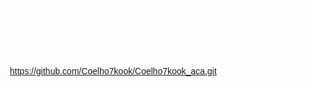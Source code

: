 # Coelho7kook_aca
echo "# Coelho7kook_aca" >> README.md
git init
git add README.md
git commit -m "first commit"
git branch -M main
git remote add origin https://github.com/Coelho7kook/Coelho7kook_aca.git
git push -u origin main

<!DOCTYPE html>
<html lang="pt">
<head>
    <meta charset="UTF-8">
    <meta name="viewport" content="width=device-width, initial-scale=1.0">
    <title>Texto com Tradução de Idiomas e Música</title>
    <style>
        body {
            margin: 0;
            padding: 0;
            background: url('https://truth.bahamut.com.tw/artwork/202210/c4b979ce2108d38e2e4a015fe8763082.GIF?w=1000') no-repeat center center fixed;
            background-size: cover;
            color: white;
            font-family: Arial, Helvetica, sans-serif;
            text-align: center;
            display: flex;
            flex-direction: column;
            justify-content: center;
            height: 100vh;
            overflow: hidden;
        }

        .text-content {
            max-width: 600px;
            margin: 0 auto;
            padding: 20px;
            background-color: rgba(0, 0, 0, 0.6);
            border-radius: 10px;
            display: none; /* Oculta o texto inicialmente */
        }

        audio {
            display: none;
        }

        .button-play {
            background-color: #ffb3d9; /* Rosa Claro Fofo */
            color: white;
            font-size: 20px;
            padding: 15px 30px;
            border: none;
            border-radius: 5px;
            cursor: pointer;
            margin-top: 20px;
        }

        .button-play:hover {
            background-color: #ff69b4; /* Rosa mais intenso */
        }

        .button-language {
            margin: 5px;
            padding: 10px 15px;
            cursor: pointer;
            border-radius: 5px;
            color: white;
            background-color: #6a1b9a; /* Cores distintas para cada idioma */
            font-size: 14px;
            text-transform: uppercase;
        }

        .button-language:hover {
            background-color: #4a148c;
        }
    </style>
</head>
<body>
    <audio id="audio-player" autoplay loop>
        <!-- Áudio será carregado aleatoriamente -->
    </audio>

    <div class="text-content" id="text-content-pt">
        <p>Para Minha Amiga,  
        Mesmo quando o mundo parece pesado, quero que saibas que não estás sozinha. O caminho pode ser difícil, e as sombras podem parecer mais profundas, mas a tua força é maior do que imaginas.</p>

        <p>Assim como Miquella enfrenta suas batalhas, tu também és forte o suficiente para atravessar qualquer tempestade. Os momentos de dor são passageiros, e mesmo nos dias mais sombrios, há luz esperando para brilhar novamente.</p>

        <p>Não deixe que a tristeza te domine, pois cada lágrima é um passo para o reencontro com tua paz interior. A vida, com suas incertezas, nos desafia, mas cada desafio nos ensina a valorizar ainda mais as pequenas coisas que trazem alegria.</p>

        <p>Acredite em ti mesma, mesmo quando as palavras parecem falhar e o silêncio tenta preencher o vazio. Estamos todos conectados por sentimentos genuínos, e tua existência é um presente único.</p>

        <p>Por isso, não temas seguir em frente, pois há sempre uma mão estendida, uma palavra de carinho, e um coração que sente profundamente a tua dor. Você é forte. Você é amada.</p>
    </div>

    <div class="text-content" id="text-content-en">
        <p>To My Friend,  
        Even when the world seems heavy, I want you to know you're not alone. The path might be difficult, and the shadows may seem deeper, but your strength is greater than you realize.</p>

        <p>Just like Miquella faces her battles, you are strong enough to overcome any storm. The moments of pain are fleeting, and even in the darkest days, there is light waiting to shine again.</p>

        <p>Don't let sadness consume you, for every tear is a step towards reconnecting with your inner peace. Life, with its uncertainties, challenges us, but each challenge teaches us to cherish the little things that bring joy.</p>

        <p>Believe in yourself, even when words seem to fail and silence tries to fill the void. We are all connected by genuine feelings, and your existence is a unique gift.</p>

        <p>So, don't fear moving forward, as there is always a helping hand, a kind word, and a heart that deeply feels your pain. You are strong. You are loved.</p>
    </div>

    <div class="text-content" id="text-content-ja">
        <p>私の友へ、世界が重く感じられるときでも、あなたがひとりではないことを知ってほしい。道は難しいかもしれませんし、影がより深く感じられるかもしれませんが、あなたの強さは想像以上です。</p>

        <p>ミケラが直面する戦いのように、あなたもあらゆる嵐を乗り越える力があります。痛みの瞬間は一時的であり、最も暗い日々でも再び輝き始める光が待っています。</p>

        <p>悲しみがあなたを支配させてはならない、それぞれの涙はあなたの内なる平和に再接続するための一歩です。人生は不確実であり、それに挑戦しますが、各挑戦はさらに多くの楽しさをもたらす小さなことに価値を見出させます。</p>

        <p>自分自身を信じてください、言葉が失敗するようなときでも、沈黙が空白を埋めようとするときでも。私たちは真の感情でつながっていますし、あなたの存在は唯一の贈り物です。</p>

        <p>だから、前進することを恐れないでください、いつでも助けの手があり、親切な言葉があり、あなたの痛みに深く寄り添う心があります。あなたは強い。あなたは愛されています。</p>
    </div>

    <div class="text-content" id="text-content-ru">
        <p>Для моего друга, Даже когда мир кажется тяжелым, я хочу, чтобы ты знал, что ты не один. Пути могут быть трудными, и тени могут казаться глубже, но твоя сила гораздо больше, чем ты думаешь.</p>

        <p>Как Микелла сталкивается с её сражениями, ты также силен, чтобы преодолеть любую бурю. Моменты боли мимолетны, и даже в самых темных днях есть свет, который снова засияет.</p>

        <p>Не позволяй грусти поглотить тебя, потому что каждая слеза — это шаг к возвращению к своему внутреннему покою. Жизнь с её неопределенностями ставит перед нами вызовы, но каждый вызов учит нас ценить маленькие вещи, которые приносят радость.</p>

        <p>Верь в себя, даже когда слова кажутся недостаточными, и тишина пытается заполнить пустоту. Мы все связаны искренними чувствами, и твоё существование — это уникальный дар.</p>

        <p>Поэтому не бойся идти вперёд, потому что всегда есть протянутая рука, доброе слово и сердце, которое глубоко ощущает твою боль. Ты силён. Ты любим.</p>
    </div>

    <button class="button-play" onclick="toggleText('pt')">Português</button>
    <button class="button-play" onclick="toggleText('en')">Inglês</button>
    <button class="button-play" onclick="toggleText('ja')">Japonês</button>
    <button class="button-play" onclick="toggleText('ru')">Russo</button>

    <script>
        const audioLinks = [
            "https://www.youtube.com/watch?v=s7RRgF5Ve_E",  // Exemplo de link de áudio
            "https://www.youtube.com/watch?v=InkKkTcw9_A",
            "https://www.youtube.com/watch?v=v9l52KilyLU",
            "https://www.youtube.com/watch?v=8FuRsZ7U4BU",
            "https://www.youtube.com/watch?v=AvaLLgG8yaE"
        ];

        function playRandomAudio() {
            const audioPlayer = document.getElementById('audio-player');
            const randomAudio = audioLinks[Math.floor(Math.random() * audioLinks.length)];
            audioPlayer.src = randomAudio;
            audioPlayer.play(); // Toca o áudio aleatoriamente
        }

        function toggleText(lang) {
            // Esconde todos os textos
            const allTexts = document.querySelectorAll('.text-content');
            allTexts.forEach(text => text.style.display = 'none');
            
            // Exibe o texto correspondente ao idioma
            const textContent = document.getElementById('text-content-' + lang);
            textContent.style.display = 'block';

            // Toca um áudio aleatório ao clicar
            playRandomAudio();
        }
    </script>
</body>
</html>

